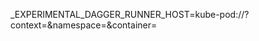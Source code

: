 _EXPERIMENTAL_DAGGER_RUNNER_HOST=kube-pod://<podname>?context=<context>&namespace=<namespace>&container=<container>
